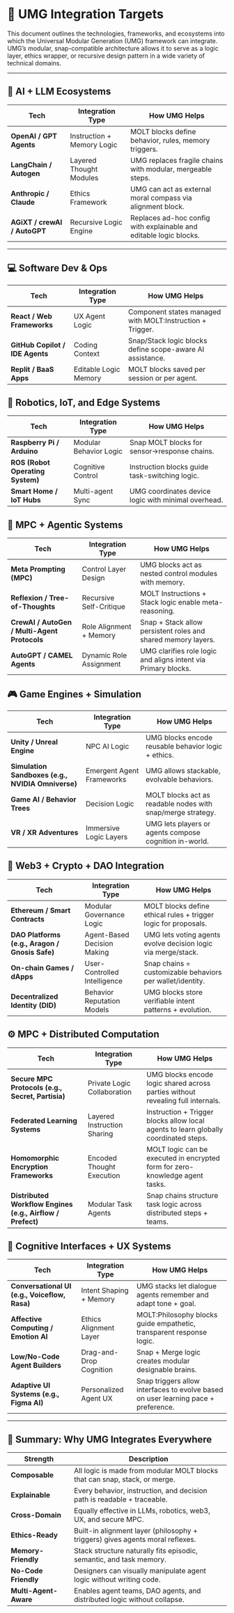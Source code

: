 # 🔗 UMG Integration Targets

This document outlines the technologies, frameworks, and ecosystems into which the Universal Modular Generation (UMG) framework can integrate. UMG’s modular, snap-compatible architecture allows it to serve as a logic layer, ethics wrapper, or recursive design pattern in a wide variety of technical domains.

---

## 🧠 AI + LLM Ecosystems

| Tech | Integration Type | How UMG Helps |
|------|------------------|----------------|
| **OpenAI / GPT Agents** | Instruction + Memory Logic | MOLT blocks define behavior, rules, memory triggers. |
| **LangChain / Autogen** | Layered Thought Modules | UMG replaces fragile chains with modular, mergeable steps. |
| **Anthropic / Claude** | Ethics Framework | UMG can act as external moral compass via alignment block. |
| **AGiXT / crewAI / AutoGPT** | Recursive Logic Engine | Replaces ad-hoc config with explainable and editable logic blocks. |

---

## 💻 Software Dev & Ops

| Tech | Integration Type | How UMG Helps |
|------|------------------|----------------|
| **React / Web Frameworks** | UX Agent Logic | Component states managed with MOLT:Instruction + Trigger. |
| **GitHub Copilot / IDE Agents** | Coding Context | Snap/Stack logic blocks define scope-aware AI assistance. |
| **Replit / BaaS Apps** | Editable Logic Memory | MOLT blocks saved per session or per agent. |

## 🤖 Robotics, IoT, and Edge Systems

| Tech | Integration Type | How UMG Helps |
|------|------------------|----------------|
| **Raspberry Pi / Arduino** | Modular Behavior Logic | Snap MOLT blocks for sensor→response chains. |
| **ROS (Robot Operating System)** | Cognitive Control | Instruction blocks guide task-switching logic. |
| **Smart Home / IoT Hubs** | Multi-agent Sync | UMG coordinates device logic with minimal overhead. |

## 🧠 MPC + Agentic Systems

| Tech | Integration Type | How UMG Helps |
|------|------------------|----------------|
| **Meta Prompting (MPC)** | Control Layer Design | UMG blocks act as nested control modules with memory. |
| **Reflexion / Tree-of-Thoughts** | Recursive Self-Critique | MOLT Instructions + Stack logic enable meta-reasoning. |
| **CrewAI / AutoGen / Multi-Agent Protocols** | Role Alignment + Memory | Snap + Stack allow persistent roles and shared memory layers. |
| **AutoGPT / CAMEL Agents** | Dynamic Role Assignment | UMG clarifies role logic and aligns intent via Primary blocks. |

## 🎮 Game Engines + Simulation

| Tech | Integration Type | How UMG Helps |
|------|------------------|----------------|
| **Unity / Unreal Engine** | NPC AI Logic | UMG blocks encode reusable behavior logic + ethics. |
| **Simulation Sandboxes (e.g., NVIDIA Omniverse)** | Emergent Agent Frameworks | UMG allows stackable, evolvable behaviors. |
| **Game AI / Behavior Trees** | Decision Logic | MOLT blocks act as readable nodes with snap/merge strategy. |
| **VR / XR Adventures** | Immersive Logic Layers | UMG lets players or agents compose cognition in-world. |

## 🔐 Web3 + Crypto + DAO Integration

| Tech | Integration Type | How UMG Helps |
|------|------------------|----------------|
| **Ethereum / Smart Contracts** | Modular Governance Logic | MOLT blocks define ethical rules + trigger logic for proposals. |
| **DAO Platforms (e.g., Aragon / Gnosis Safe)** | Agent-Based Decision Making | UMG lets voting agents evolve decision logic via merge/stack. |
| **On-chain Games / dApps** | User-Controlled Intelligence | Snap chains = customizable behaviors per wallet/identity. |
| **Decentralized Identity (DID)** | Behavior Reputation Models | UMG blocks store verifiable intent patterns + evolution. |

## ⚙️ MPC + Distributed Computation

| Tech | Integration Type | How UMG Helps |
|------|------------------|----------------|
| **Secure MPC Protocols (e.g., Secret, Partisia)** | Private Logic Collaboration | UMG blocks encode logic shared across parties without revealing full internals. |
| **Federated Learning Systems** | Layered Instruction Sharing | Instruction + Trigger blocks allow local agents to learn globally coordinated steps. |
| **Homomorphic Encryption Frameworks** | Encoded Thought Execution | MOLT logic can be executed in encrypted form for zero-knowledge agent tasks. |
| **Distributed Workflow Engines (e.g., Airflow / Prefect)** | Modular Task Agents | Snap chains structure task logic across distributed steps + teams. |

## 🧠 Cognitive Interfaces + UX Systems

| Tech | Integration Type | How UMG Helps |
|------|------------------|----------------|
| **Conversational UI (e.g., Voiceflow, Rasa)** | Intent Shaping + Memory | UMG stacks let dialogue agents remember and adapt tone + goal. |
| **Affective Computing / Emotion AI** | Ethics Alignment Layer | MOLT:Philosophy blocks guide empathetic, transparent response logic. |
| **Low/No-Code Agent Builders** | Drag-and-Drop Cognition | Snap + Merge logic creates modular designable brains. |
| **Adaptive UI Systems (e.g., Figma AI)** | Personalized Agent UX | Snap triggers allow interfaces to evolve based on user learning pace + preference. |

---

## 🧬 Summary: Why UMG Integrates Everywhere

| Strength | Description |
|----------|-------------|
| **Composable** | All logic is made from modular MOLT blocks that can snap, stack, or merge. |
| **Explainable** | Every behavior, instruction, and decision path is readable + traceable. |
| **Cross-Domain** | Equally effective in LLMs, robotics, web3, UX, and secure MPC. |
| **Ethics-Ready** | Built-in alignment layer (philosophy + triggers) gives agents moral reflexes. |
| **Memory-Friendly** | Stack structure naturally fits episodic, semantic, and task memory. |
| **No-Code Friendly** | Designers can visually manipulate agent logic without writing code. |
| **Multi-Agent-Aware** | Enables agent teams, DAO agents, and distributed logic without collapse. |

